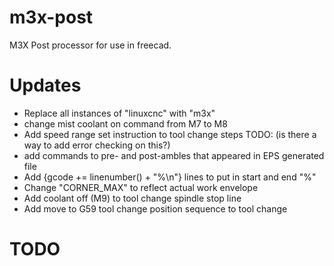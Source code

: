 # m3x-post
M3X Post processor for use in freecad.

# Updates

- Replace all instances of "linuxcnc" with "m3x"
- change mist coolant on command from M7 to M8
- Add speed range set instruction to tool change steps 
    TODO: (is there a way to add error checking on this?)
- add commands to pre- and post-ambles that appeared in EPS generated file
- Add {gcode += linenumber() + "%\n"} lines to put in start and end "%"
- Change "CORNER_MAX" to reflect actual work envelope
- Add coolant off (M9) to tool change spindle stop line
- Add move to G59 tool change position sequence to tool change

# TODO


